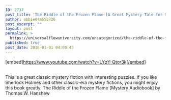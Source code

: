 ```yaml
---
ID: 2737
post_title: 'The Riddle of the Frozen Flame [A Great Mystery Tale for Sherlock Holmes Fans]'
author: abbie04m553726
post_excerpt: ""
layout: post
permalink: >
  https://universalflowuniversity.com/uncategorized/the-riddle-of-the-frozen-flame-a-great-mystery-tale-for-sherlock-holmes-fans/
published: true
post_date: 2016-01-01 04:00:43
---
```

[embed]https://www.youtube.com/watch?v=LYzY-Qtor3k[/embed]</br></br>
<p>This is a great classic mystery fiction with interesting puzzles. If you like Sherlock Holmes and other classic-era mystery fictions, you might enjoy this book greatly. 
The Riddle of the Frozen Flame [Mystery Audiobook] by Thomas W. Hanshew</p>